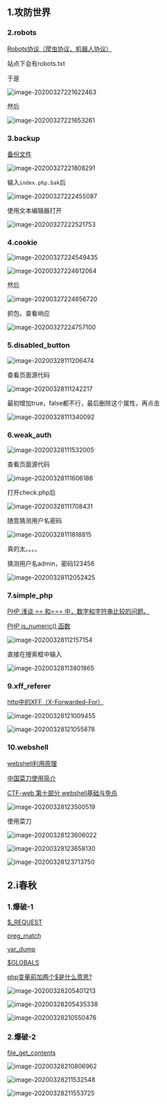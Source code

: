## 1.攻防世界

### 2.robots

[Robots协议（爬虫协议、机器人协议）](https://www.cnblogs.com/sddai/p/6820415.html)

站点下会有robots.txt

于是

![image-20200327221622463](/home/qzj/.config/Typora/typora-user-images/image-20200327221622463.png)

然后

![image-20200327221653261](/home/qzj/.config/Typora/typora-user-images/image-20200327221653261.png)

### 3.backup

[备份文件](https://mayi077.gitee.io/2020/03/04/%E5%A4%87%E4%BB%BD%E6%96%87%E4%BB%B6/)

![image-20200327221808291](/home/qzj/.config/Typora/typora-user-images/image-20200327221808291.png)

输入`index.php.bak`后

![image-20200327222455087](/home/qzj/.config/Typora/typora-user-images/image-20200327222455087.png)

使用文本编辑器打开

![image-20200327222521753](/home/qzj/.config/Typora/typora-user-images/image-20200327222521753.png)

### 4.cookie

![image-20200327224549435](/home/qzj/.config/Typora/typora-user-images/image-20200327224549435.png)

![image-20200327224612064](/home/qzj/.config/Typora/typora-user-images/image-20200327224612064.png)

然后

![image-20200327224656720](/home/qzj/.config/Typora/typora-user-images/image-20200327224656720.png)

抓包，查看响应

![image-20200327224757100](/home/qzj/.config/Typora/typora-user-images/image-20200327224757100.png)

### 5.disabled_button

![image-20200328111206474](/home/qzj/.config/Typora/typora-user-images/image-20200328111206474.png)

查看页面源代码

![image-20200328111242217](/home/qzj/.config/Typora/typora-user-images/image-20200328111242217.png)

最初增加true，false都不行，最后删除这个属性，再点击

![image-20200328111340092](/home/qzj/.config/Typora/typora-user-images/image-20200328111340092.png)

### 6.weak_auth

![image-20200328111532005](/home/qzj/.config/Typora/typora-user-images/image-20200328111532005.png)

查看页面源代码

![image-20200328111606186](/home/qzj/.config/Typora/typora-user-images/image-20200328111606186.png)

打开check.php后

![image-20200328111708431](/home/qzj/.config/Typora/typora-user-images/image-20200328111708431.png)

随意猜测用户名密码

![image-20200328111818815](/home/qzj/.config/Typora/typora-user-images/image-20200328111818815.png)

真的太。。。。

猜测用户名admin，密码123456

![image-20200328112052425](/home/qzj/.config/Typora/typora-user-images/image-20200328112052425.png)

### 7.simple_php

[PHP  浅谈 == 和=== 中，数字和字符串比较的问题。](https://blog.csdn.net/auuuuuuuu/article/details/79621635)

[PHP is_numeric() 函数](https://www.runoob.com/php/php-is_numeric-function.html)

![image-20200328112157154](/home/qzj/.config/Typora/typora-user-images/image-20200328112157154.png)

直接在搜索框中输入

![image-20200328113801865](/home/qzj/.config/Typora/typora-user-images/image-20200328113801865.png)

### 9.xff_referer

[http中的XFF（X-Forwarded-For）](https://blog.csdn.net/wssmiss/article/details/96719215)

![image-20200328121009455](/home/qzj/.config/Typora/typora-user-images/image-20200328121009455.png)

![image-20200328121055878](/home/qzj/.config/Typora/typora-user-images/image-20200328121055878.png)

### 10.webshell

[webshell利用原理](https://blog.csdn.net/Jack0610/article/details/88087703)

[中国菜刀使用简介](https://www.cnblogs.com/RM-Anton/p/9445680.html)

[CTF-web 第十部分  webshell基础与免杀](https://blog.csdn.net/iamsongyu/article/details/84104397)

![image-20200328123500519](/home/qzj/.config/Typora/typora-user-images/image-20200328123500519.png)

使用菜刀

![image-20200328123606022](/home/qzj/.config/Typora/typora-user-images/image-20200328123606022.png)

![image-20200328123658130](/home/qzj/.config/Typora/typora-user-images/image-20200328123658130.png)

![image-20200328123713750](/home/qzj/.config/Typora/typora-user-images/image-20200328123713750.png)

## 2.i春秋

### 1.爆破-1

[$_REQUEST](https://www.php.net/manual/zh/reserved.variables.request.php)

[preg_match](https://www.php.net/manual/zh/function.preg-match.php)

[var_dump](https://www.php.net/var_dump)

[$GLOBALS](https://www.php.net/manual/zh/reserved.variables.globals.php)

[php变量前加两个$是什么意思?](https://zhidao.baidu.com/question/495400125864413524.html)

![image-20200328205401213](/home/qzj/.config/Typora/typora-user-images/image-20200328205401213.png)

![image-20200328205435338](/home/qzj/.config/Typora/typora-user-images/image-20200328205435338.png)

![image-20200328210550476](/home/qzj/.config/Typora/typora-user-images/image-20200328210550476.png)

### 2.爆破-2

[file_get_contents](https://www.php.net/function.file-get-contents)

![image-20200328210806962](/home/qzj/.config/Typora/typora-user-images/image-20200328210806962.png)

![image-20200328211532548](/home/qzj/.config/Typora/typora-user-images/image-20200328211532548.png)

![image-20200328211553725](/home/qzj/.config/Typora/typora-user-images/image-20200328211553725.png)